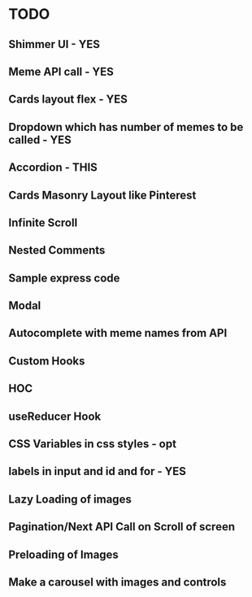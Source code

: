# TODO

## Shimmer UI - YES
## Meme API call - YES
## Cards layout flex - YES
## Dropdown which has number of memes to be called - YES

## Accordion - THIS

## Cards Masonry Layout like Pinterest

## Infinite Scroll


## Nested Comments

## Sample express code

## Modal

## Autocomplete with meme names from API

## Custom Hooks
## HOC
## useReducer Hook

## CSS Variables in css styles - opt

## labels in input and id and for - YES

## Lazy Loading of images
## Pagination/Next API Call on Scroll of screen
## Preloading of Images

## Make a carousel with images and controls
